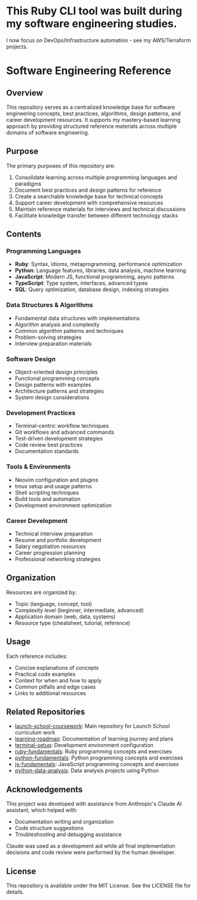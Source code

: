 # This Ruby CLI tool was built during my software engineering studies.
  I now focus on DevOps/Infrastructure automation - see my AWS/Terraform projects.
  
# Software Engineering Reference

## Overview
This repository serves as a centralized knowledge base for software engineering concepts, best practices, algorithms, design patterns, and career development resources. It supports my mastery-based learning approach by providing structured reference materials across multiple domains of software engineering.

## Purpose
The primary purposes of this repository are:
1. Consolidate learning across multiple programming languages and paradigms
2. Document best practices and design patterns for reference
3. Create a searchable knowledge base for technical concepts
4. Support career development with comprehensive resources
5. Maintain reference materials for interviews and technical discussions
6. Facilitate knowledge transfer between different technology stacks

## Contents

### Programming Languages
- **Ruby**: Syntax, idioms, metaprogramming, performance optimization
- **Python**: Language features, libraries, data analysis, machine learning
- **JavaScript**: Modern JS, functional programming, async patterns
- **TypeScript**: Type system, interfaces, advanced types
- **SQL**: Query optimization, database design, indexing strategies

### Data Structures & Algorithms
- Fundamental data structures with implementations
- Algorithm analysis and complexity
- Common algorithm patterns and techniques
- Problem-solving strategies
- Interview preparation materials

### Software Design
- Object-oriented design principles
- Functional programming concepts
- Design patterns with examples
- Architecture patterns and strategies
- System design considerations

### Development Practices
- Terminal-centric workflow techniques
- Git workflows and advanced commands
- Test-driven development strategies
- Code review best practices
- Documentation standards

### Tools & Environments
- Neovim configuration and plugins
- tmux setup and usage patterns
- Shell scripting techniques
- Build tools and automation
- Development environment optimization

### Career Development
- Technical interview preparation
- Resume and portfolio development
- Salary negotiation resources
- Career progression planning
- Professional networking strategies

## Organization
Resources are organized by:
- Topic (language, concept, tool)
- Complexity level (beginner, intermediate, advanced)
- Application domain (web, data, systems)
- Resource type (cheatsheet, tutorial, reference)

## Usage
Each reference includes:
- Concise explanations of concepts
- Practical code examples
- Context for when and how to apply
- Common pitfalls and edge cases
- Links to additional resources

## Related Repositories
- [launch-school-coursework](https://github.com/joshuamichaelhall/launch-school-coursework): Main repository for Launch School curriculum work
- [learning-roadmap](https://github.com/joshuamichaelhall/learning-roadmap): Documentation of learning journey and plans
- [terminal-setup](https://github.com/joshuamichaelhall/terminal-setup): Development environment configuration
- [ruby-fundamentals](https://github.com/joshuamichaelhall/ruby-fundamentals): Ruby programming concepts and exercises
- [python-fundamentals](https://github.com/joshuamichaelhall/python-fundamentals): Python programming concepts and exercises
- [js-fundamentals](https://github.com/joshuamichaelhall/js-fundamentals): JavaScript programming concepts and exercises
- [python-data-analysis](https://github.com/joshuamichaelhall/python-data-analysis): Data analysis projects using Python

## Acknowledgements

This project was developed with assistance from Anthropic's Claude AI assistant, which helped with:
- Documentation writing and organization
- Code structure suggestions
- Troubleshooting and debugging assistance

Claude was used as a development aid while all final implementation decisions and code review were performed by the human developer.

## License
This repository is available under the MIT License. See the LICENSE file for details.
